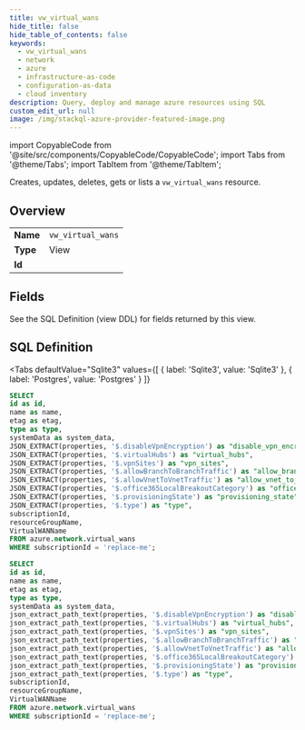 ```yaml
--- 
title: vw_virtual_wans
hide_title: false
hide_table_of_contents: false
keywords:
  - vw_virtual_wans
  - network
  - azure
  - infrastructure-as-code
  - configuration-as-data
  - cloud inventory
description: Query, deploy and manage azure resources using SQL
custom_edit_url: null
image: /img/stackql-azure-provider-featured-image.png
---
```


import CopyableCode from '@site/src/components/CopyableCode/CopyableCode';
import Tabs from '@theme/Tabs';
import TabItem from '@theme/TabItem';

Creates, updates, deletes, gets or lists a <code>vw_virtual_wans</code> resource.

## Overview
<table><tbody>
<tr><td><b>Name</b></td><td><code>vw_virtual_wans</code></td></tr>
<tr><td><b>Type</b></td><td>View</td></tr>
<tr><td><b>Id</b></td><td><CopyableCode code="azure.network.vw_virtual_wans" /></td></tr>
</tbody></table>

## Fields

See the SQL Definition (view DDL) for fields returned by this view.

## SQL Definition

<Tabs
defaultValue="Sqlite3"
values={[
{ label: 'Sqlite3', value: 'Sqlite3' },
{ label: 'Postgres', value: 'Postgres' }
]}
>
<TabItem value="Sqlite3">

```sql
SELECT
id as id,
name as name,
etag as etag,
type as type,
systemData as system_data,
JSON_EXTRACT(properties, '$.disableVpnEncryption') as "disable_vpn_encryption",
JSON_EXTRACT(properties, '$.virtualHubs') as "virtual_hubs",
JSON_EXTRACT(properties, '$.vpnSites') as "vpn_sites",
JSON_EXTRACT(properties, '$.allowBranchToBranchTraffic') as "allow_branch_to_branch_traffic",
JSON_EXTRACT(properties, '$.allowVnetToVnetTraffic') as "allow_vnet_to_vnet_traffic",
JSON_EXTRACT(properties, '$.office365LocalBreakoutCategory') as "office365_local_breakout_category",
JSON_EXTRACT(properties, '$.provisioningState') as "provisioning_state",
JSON_EXTRACT(properties, '$.type') as "type",
subscriptionId,
resourceGroupName,
VirtualWANName
FROM azure.network.virtual_wans
WHERE subscriptionId = 'replace-me';
```

</TabItem>
<TabItem value="Postgres">

```sql
SELECT
id as id,
name as name,
etag as etag,
type as type,
systemData as system_data,
json_extract_path_text(properties, '$.disableVpnEncryption') as "disable_vpn_encryption",
json_extract_path_text(properties, '$.virtualHubs') as "virtual_hubs",
json_extract_path_text(properties, '$.vpnSites') as "vpn_sites",
json_extract_path_text(properties, '$.allowBranchToBranchTraffic') as "allow_branch_to_branch_traffic",
json_extract_path_text(properties, '$.allowVnetToVnetTraffic') as "allow_vnet_to_vnet_traffic",
json_extract_path_text(properties, '$.office365LocalBreakoutCategory') as "office365_local_breakout_category",
json_extract_path_text(properties, '$.provisioningState') as "provisioning_state",
json_extract_path_text(properties, '$.type') as "type",
subscriptionId,
resourceGroupName,
VirtualWANName
FROM azure.network.virtual_wans
WHERE subscriptionId = 'replace-me';
```

</TabItem>
</Tabs>
